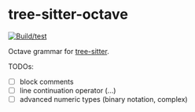 # tree-sitter-octave

[![Build/test](https://github.com/JannikLassahn/tree-sitter-octave/actions/workflows/ci.yml/badge.svg)](https://github.com/JannikLassahn/tree-sitter-octave/actions/workflows/ci.yml)

Octave grammar for [tree-sitter](https://github.com/tree-sitter/tree-sitter).

TODOs:

- [ ] block comments
- [ ] line continuation operator (...)
- [ ] advanced numeric types (binary notation, complex)